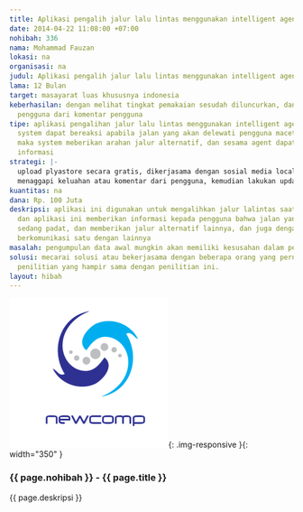 ```yaml
---
title: Aplikasi pengalih jalur lalu lintas menggunakan intelligent agent
date: 2014-04-22 11:08:00 +07:00
nohibah: 336
nama: Mohammad Fauzan
lokasi: na
organisasi: na
judul: Aplikasi pengalih jalur lalu lintas menggunakan intelligent agent
lama: 12 Bulan
target: masayarat luas khususnya indonesia
keberhasilan: dengan melihat tingkat pemakaian sesudah diluncurkan, dan melihat komentar
  pengguna dari komentar pengguna
tipe: aplikasi pengalihan jalur lalu lintas menggunakan intelligent agent, dimana
  system dapat bereaksi apabila jalan yang akan delewati pengguna macet atau padat,
  maka system meberikan arahan jalur alternatif, dan sesama agent dapat salaing bertukar
  informasi
strategi: |-
  upload plyastore secara gratis, dikerjasama dengan sosial media local.
  menaggapi keluahan atau komentar dari pengguna, kemudian lakukan update system
kuantitas: na
dana: Rp. 100 Juta
deskripsi: aplikasi ini digunakan untuk mengalihkan jalur lalintas saat terjadi kemacetan,
  dan aplikasi ini memberikan informasi kepada pengguna bahwa jalan yang akan dilewati
  sedang padat, dan memberikan jalur alternatif lainnya, dan juga dengant agent dapat
  berkomunikasi satu dengan lainnya
masalah: pengumpulan data awal mungkin akan memiliki kesusahan dalam pengumpulannya
solusi: mecarai solusi atau bekerjasama dengan beberapa orang yang pernah melakukan
  penilitian yang hampir sama dengan penilitian ini.
layout: hibah
---
```


![336](/static/img/hibahcms/336.png){: .img-responsive }{: width="350" }

### {{ page.nohibah }} - {{ page.title }}

{{ page.deskripsi }}

